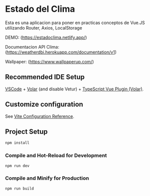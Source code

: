 # Estado del Clima

Esta es una aplicacion para poner en practicas conceptos de Vue.JS utilizando Router, Axios, LocalStorage

DEMO: (https://estadoclima.netlify.app/)

Documentacion API Clima: (https://weatherdbi.herokuapp.com/documentation/v1)

Wallpaper: (https://www.wallpaperup.com/)

## Recommended IDE Setup

[VSCode](https://code.visualstudio.com/) + [Volar](https://marketplace.visualstudio.com/items?itemName=Vue.volar) (and disable Vetur) + [TypeScript Vue Plugin (Volar)](https://marketplace.visualstudio.com/items?itemName=Vue.vscode-typescript-vue-plugin).

## Customize configuration

See [Vite Configuration Reference](https://vitejs.dev/config/).

## Project Setup

```sh
npm install
```

### Compile and Hot-Reload for Development

```sh
npm run dev
```

### Compile and Minify for Production

```sh
npm run build
```
